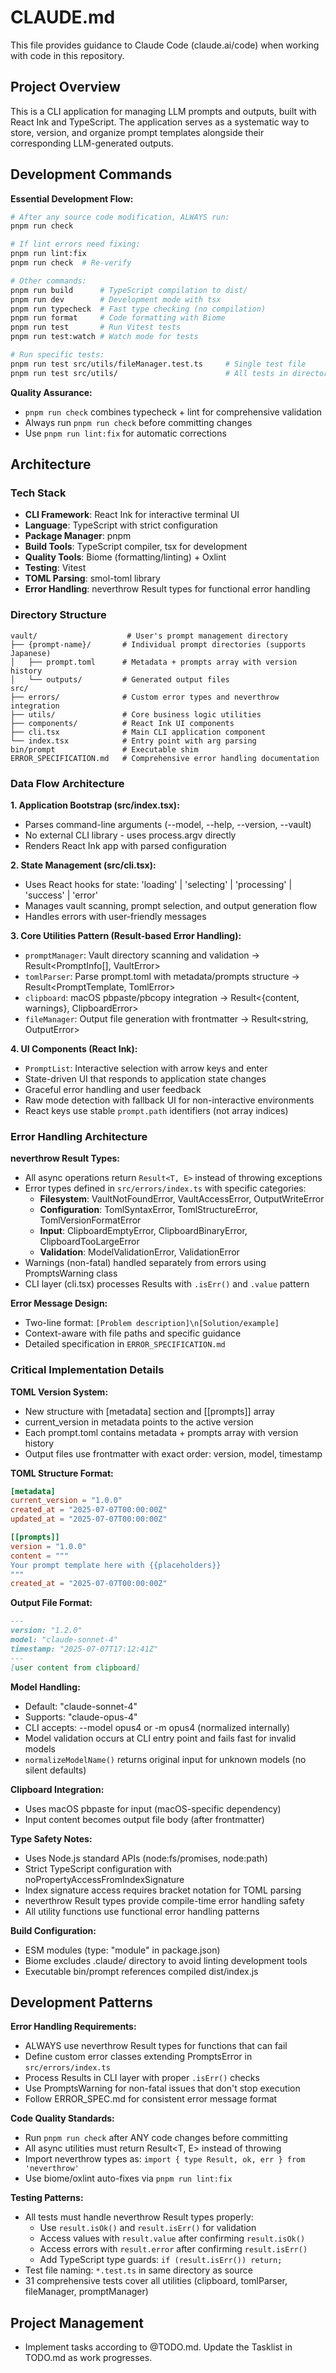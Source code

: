 # CLAUDE.md

This file provides guidance to Claude Code (claude.ai/code) when working with code in this repository.

## Project Overview

This is a CLI application for managing LLM prompts and outputs, built with React Ink and TypeScript. The application serves as a systematic way to store, version, and organize prompt templates alongside their corresponding LLM-generated outputs.

## Development Commands

**Essential Development Flow:**
```bash
# After any source code modification, ALWAYS run:
pnpm run check

# If lint errors need fixing:
pnpm run lint:fix
pnpm run check  # Re-verify

# Other commands:
pnpm run build      # TypeScript compilation to dist/
pnpm run dev        # Development mode with tsx
pnpm run typecheck  # Fast type checking (no compilation)
pnpm run format     # Code formatting with Biome
pnpm run test       # Run Vitest tests
pnpm run test:watch # Watch mode for tests

# Run specific tests:
pnpm run test src/utils/fileManager.test.ts     # Single test file
pnpm run test src/utils/                        # All tests in directory
```

**Quality Assurance:**
- `pnpm run check` combines typecheck + lint for comprehensive validation
- Always run `pnpm run check` before committing changes
- Use `pnpm run lint:fix` for automatic corrections

## Architecture

### Tech Stack
- **CLI Framework**: React Ink for interactive terminal UI
- **Language**: TypeScript with strict configuration
- **Package Manager**: pnpm
- **Build Tools**: TypeScript compiler, tsx for development
- **Quality Tools**: Biome (formatting/linting) + Oxlint
- **Testing**: Vitest
- **TOML Parsing**: smol-toml library
- **Error Handling**: neverthrow Result types for functional error handling

### Directory Structure
```
vault/                    # User's prompt management directory
├── {prompt-name}/       # Individual prompt directories (supports Japanese)
│   ├── prompt.toml      # Metadata + prompts array with version history
│   └── outputs/         # Generated output files
src/
├── errors/              # Custom error types and neverthrow integration
├── utils/               # Core business logic utilities
├── components/          # React Ink UI components
├── cli.tsx              # Main CLI application component
└── index.tsx            # Entry point with arg parsing
bin/prompt               # Executable shim
ERROR_SPECIFICATION.md   # Comprehensive error handling documentation
```

### Data Flow Architecture

**1. Application Bootstrap (src/index.tsx):**
- Parses command-line arguments (--model, --help, --version, --vault)
- No external CLI library - uses process.argv directly
- Renders React Ink app with parsed configuration

**2. State Management (src/cli.tsx):**
- Uses React hooks for state: 'loading' | 'selecting' | 'processing' | 'success' | 'error'
- Manages vault scanning, prompt selection, and output generation flow
- Handles errors with user-friendly messages

**3. Core Utilities Pattern (Result-based Error Handling):**
- `promptManager`: Vault directory scanning and validation → Result<PromptInfo[], VaultError>
- `tomlParser`: Parse prompt.toml with metadata/prompts structure → Result<PromptTemplate, TomlError>
- `clipboard`: macOS pbpaste/pbcopy integration → Result<{content, warnings}, ClipboardError>
- `fileManager`: Output file generation with frontmatter → Result<string, OutputError>

**4. UI Components (React Ink):**
- `PromptList`: Interactive selection with arrow keys and enter
- State-driven UI that responds to application state changes
- Graceful error handling and user feedback
- Raw mode detection with fallback UI for non-interactive environments
- React keys use stable `prompt.path` identifiers (not array indices)

### Error Handling Architecture

**neverthrow Result Types:**
- All async operations return `Result<T, E>` instead of throwing exceptions
- Error types defined in `src/errors/index.ts` with specific categories:
  - **Filesystem**: VaultNotFoundError, VaultAccessError, OutputWriteError
  - **Configuration**: TomlSyntaxError, TomlStructureError, TomlVersionFormatError
  - **Input**: ClipboardEmptyError, ClipboardBinaryError, ClipboardTooLargeError
  - **Validation**: ModelValidationError, ValidationError
- Warnings (non-fatal) handled separately from errors using PromptsWarning class
- CLI layer (cli.tsx) processes Results with `.isErr()` and `.value` pattern

**Error Message Design:**
- Two-line format: `[Problem description]\n[Solution/example]`
- Context-aware with file paths and specific guidance
- Detailed specification in `ERROR_SPECIFICATION.md`

### Critical Implementation Details

**TOML Version System:**
- New structure with [metadata] section and [[prompts]] array
- current_version in metadata points to the active version
- Each prompt.toml contains metadata + prompts array with version history
- Output files use frontmatter with exact order: version, model, timestamp

**TOML Structure Format:**
```toml
[metadata]
current_version = "1.0.0"
created_at = "2025-07-07T00:00:00Z"
updated_at = "2025-07-07T00:00:00Z"

[[prompts]]
version = "1.0.0"
content = """
Your prompt template here with {{placeholders}}
"""
created_at = "2025-07-07T00:00:00Z"
```

**Output File Format:**
```markdown
---
version: "1.2.0"
model: "claude-sonnet-4"
timestamp: "2025-07-07T17:12:41Z"
---
[user content from clipboard]
```

**Model Handling:**
- Default: "claude-sonnet-4"
- Supports: "claude-opus-4"
- CLI accepts: --model opus4 or -m opus4 (normalized internally)
- Model validation occurs at CLI entry point and fails fast for invalid models
- `normalizeModelName()` returns original input for unknown models (no silent defaults)

**Clipboard Integration:**
- Uses macOS pbpaste for input (macOS-specific dependency)
- Input content becomes output file body (after frontmatter)

**Type Safety Notes:**
- Uses Node.js standard APIs (node:fs/promises, node:path)
- Strict TypeScript configuration with noPropertyAccessFromIndexSignature
- Index signature access requires bracket notation for TOML parsing
- neverthrow Result types provide compile-time error handling safety
- All utility functions use functional error handling patterns

**Build Configuration:**
- ESM modules (type: "module" in package.json)
- Biome excludes .claude/ directory to avoid linting development tools
- Executable bin/prompt references compiled dist/index.js

## Development Patterns

**Error Handling Requirements:**
- ALWAYS use neverthrow Result types for functions that can fail
- Define custom error classes extending PromptsError in `src/errors/index.ts`
- Process Results in CLI layer with proper `.isErr()` checks
- Use PromptsWarning for non-fatal issues that don't stop execution
- Follow ERROR_SPEC.md for consistent error message format

**Code Quality Standards:**
- Run `pnpm run check` after ANY code changes before committing
- All async utilities must return Result<T, E> instead of throwing
- Import neverthrow types as: `import { type Result, ok, err } from 'neverthrow'`
- Use biome/oxlint auto-fixes via `pnpm run lint:fix`

**Testing Patterns:**
- All tests must handle neverthrow Result types properly:
  - Use `result.isOk()` and `result.isErr()` for validation
  - Access values with `result.value` after confirming `result.isOk()`
  - Access errors with `result.error` after confirming `result.isErr()`
  - Add TypeScript type guards: `if (result.isErr()) return;`
- Test file naming: `*.test.ts` in same directory as source
- 31 comprehensive tests cover all utilities (clipboard, tomlParser, fileManager, promptManager)

## Project Management
- Implement tasks according to @TODO.md. Update the Tasklist in TODO.md as work progresses.
